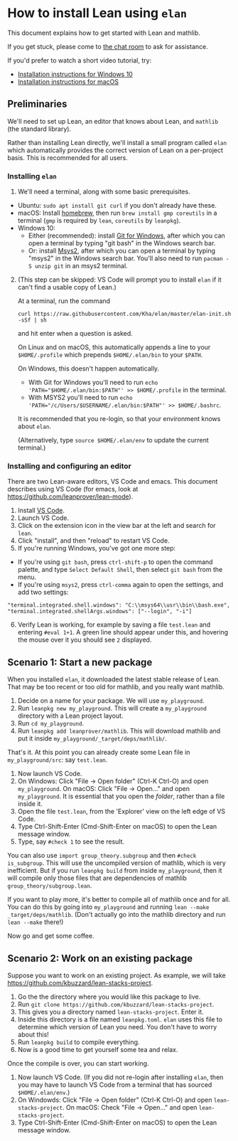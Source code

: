 # How to install Lean using `elan`

This document explains how to get started with Lean and mathlib.

If you get stuck, please come to [the chat room](https://leanprover.zulipchat.com/) to ask for
assistance.

If you'd prefer to watch a short video tutorial, try:
* [Installation instructions for Windows 10](https://www.youtube.com/watch?v=2f_9Zetekd8)
* [Installation instructions for macOS](https://www.youtube.com/watch?v=k8U6YOK7c0M)

## Preliminaries

We'll need to set up Lean, an editor that knows about Lean, and `mathlib` (the standard library).

Rather than installing Lean directly, we'll install a small program called `elan` which
automatically provides the correct version of Lean on a per-project basis. This is recommended for
all users.

### Installing `elan`

1. We'll need a terminal, along with some basic prerequisites.
  * Ubuntu: `sudo apt install git curl` if you don't already have these.
  * macOS: Install [homebrew](https://brew.sh/), then run `brew install gmp coreutils` in a terminal
    (`gmp` is required by `lean`, `coreutils` by `leanpkg`).
  * Windows 10:
    * Either (recommended): install [Git for Windows](https://gitforwindows.org/), after which you
      can open a terminal by typing "git bash" in the Windows search bar.
    * Or: install [Msys2](https://www.msys2.org/), after which you can open a terminal by
      typing "msys2" in the Windows search bar. You'll also need to run `pacman -S unzip git` in
      an msys2 terminal.

2. (This step can be skipped: VS Code will prompt you to install `elan` if it can't find a
   usable copy of Lean.)

   At a terminal, run the command

   `curl https://raw.githubusercontent.com/Kha/elan/master/elan-init.sh -sSf | sh`

   and hit enter when a question is asked.

   On Linux and on macOS, this automatically appends a line to your `$HOME/.profile`
   which prepends `$HOME/.elan/bin` to your `$PATH`.

   On Windows, this doesn't happen automatically. 
   * With Git for Windows you'll need to run `echo 'PATH="$HOME/.elan/bin:$PATH"' >> $HOME/.profile` in the terminal.
   * With MSYS2 you'll need to run `echo 'PATH="/c/Users/$USERNAME/.elan/bin:$PATH"' >> $HOME/.bashrc`.

   It is recommended that you re-login,
   so that your environment knows about `elan`.

   (Alternatively, type `source $HOME/.elan/env` to update the current terminal.)

### Installing and configuring an editor

There are two Lean-aware editors, VS Code and emacs.
This document describes using VS Code (for emacs, look at https://github.com/leanprover/lean-mode).

1. Install [VS Code](https://code.visualstudio.com/).
2. Launch VS Code.
3. Click on the extension icon in the view bar at the left
   and search for `lean`.
4. Click "install", and then "reload" to restart VS Code.
5. If you're running Windows, you've got one more step:
  * If you're using `git bash`, press `ctrl-shift-p` to open the command palette, and type
    `Select Default Shell`, then select `git bash` from the menu.
  * If you're using `msys2`, press `ctrl-comma` again to open the settings, and add two settings:
  ```
  "terminal.integrated.shell.windows": "C:\\msys64\\usr\\bin\\bash.exe",
  "terminal.integrated.shellArgs.windows": ["--login", "-i"]
  ```
6. Verify Lean is working, for example by saving a file `test.lean` and entering `#eval 1+1`.
   A green line should appear under this, and hovering the mouse over it you should see `2`
   displayed.

## Scenario 1: Start a new package

When you installed `elan`, it downloaded the latest stable release of Lean.
That may be too recent or too old for mathlib, and you really want mathlib.

1. Decide on a name for your package. We will use `my_playground`.
2. Run `leanpkg new my_playground`.
   This will create a `my_playground` directory with a Lean project layout.
3. Run `cd my_playground`.
4. Run `leanpkg add leanprover/mathlib`.
   This will download mathlib and put it inside `my_playground/_target/deps/mathlib/`.

That's it.
At this point you can already create some Lean file in `my_playground/src`:
say `test.lean`.

1. Now launch VS Code.
2. On Windows: Click "File -> Open folder" (Ctrl-K Ctrl-O) and open `my_playground`.
   On macOS: Click "File -> Open..." and open `my_playground`. It is essential that you open the *folder*, rather than a file inside it.
3. Open the file `test.lean`, from the 'Explorer' view on the left edge of VS Code.
4. Type Ctrl-Shift-Enter (Cmd-Shift-Enter on macOS) to open the Lean message window.
5. Type, say `#check 1` to see the result.

You can also use `import group_theory.subgroup` and then `#check is_subgroup`.
This will use the uncompiled version of mathlib, which is very inefficient.
But if you run `leanpkg build` from inside `my_playground`,
then it will compile only those files that are dependencies of
mathlib `group_theory/subgroup.lean`.

If you want to play more, it's better to compile all of mathlib
once and for all.
You can do this by going into `my_playground`
and running `lean --make _target/deps/mathlib`. (Don't actually go into the mathlib directory and
run `lean --make` there!)

Now go and get some coffee.

## Scenario 2: Work on an existing package

Suppose you want to work on an existing project.
As example, we will take https://github.com/kbuzzard/lean-stacks-project.

1. Go the the directory where you would like this package to live.
2. Run `git clone https://github.com/kbuzzard/lean-stacks-project`.
3. This gives you a directory named `lean-stacks-project`. Enter it.
4. Inside this directory is a file named `leanpkg.toml`.
   `elan` uses this file to determine which version of Lean you need.
   You don't have to worry about this!
5. Run `leanpkg build` to compile everything.
6. Now is a good time to get yourself some tea and relax.

Once the compile is over, you can start working.

1. Now launch VS Code.
   (If you did not re-login after installing `elan`,
   then you may have to launch VS Code from a terminal that has
   sourced `$HOME/.elan/env`.)
2. On Windowds: Click "File -> Open folder" (Ctrl-K Ctrl-O) and open `lean-stacks-project`.
   On macOS: Check "File -> Open..." and open `lean-stacks-project`.
3. Type Ctrl-Shift-Enter (Cmd-Shift-Enter on macOS) to open the Lean message window.
